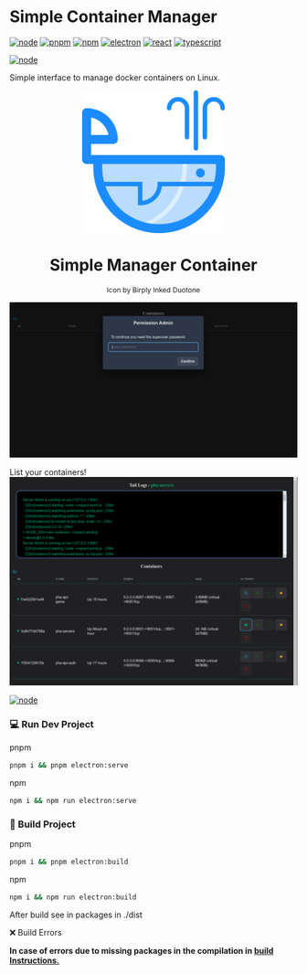 # Simple Container Manager

[![node](https://img.shields.io/badge/Node-18.14.2-7cb602)](https://nodejs.org/en/)
[![pnpm](https://img.shields.io/badge/pnpm-17.19.0-yellow)](https://nodejs.org/en/)
[![npm](https://img.shields.io/badge/npm-9.5.0-red)](https://nodejs.org/en/)
[![electron](https://img.shields.io/badge/Electron-23.1.1-9ae3f1)](https://www.electronjs.org/)
[![react](https://img.shields.io/badge/React-18.2.0-61dafb)](https://en.reactjs.org/)
[![typescript](https://img.shields.io/badge/Typescript-4.9.5-2f74c0)](https://www.typescriptlang.org/)

[![node](https://img.shields.io/badge/DOWNLOADS-List-7cb602)](https://drive.google.com/drive/folders/1Kyzjgx6wogOnR6xn7E6qmuPNJTRFgxay?usp=sharing)


<p>
  Simple interface to manage docker containers on Linux.
</p>
<img 
  style=" 
    display: block;
    margin-left: auto;
    margin-right: auto;
    width:250px
  " 
  src="icon.png"/>

<div style="text-align: center">
  <h1 style="text-align: center">Simple Manager Container</h1>
  <p style="font-size: 12px">
    Icon by Birply Inked Duotone
  </p>
</div>

![Initial Screen](https://github.com/juliolimareis/simple-container-manager/blob/master/public/images/image_1.png?raw=true)

List your containers!
![Containers List](https://github.com/juliolimareis/simple-container-manager/blob/master/public/images/image_2.png?raw=true)

[![node](https://img.shields.io/badge/DOWNLOADs-List-7cb602)](https://drive.google.com/drive/folders/1Kyzjgx6wogOnR6xn7E6qmuPNJTRFgxay?usp=sharing)


### 💻 Run Dev Project
pnpm
``` sh
pnpm i && pnpm electron:serve
```
npm
``` sh
npm i && npm run electron:serve
```

### 🚧 Build Project
pnpm
``` sh
pnpm i && pnpm electron:build
```
npm
``` sh
npm i && npm run electron:build
```
After build see in packages in ./dist

❌ Build Errors

**In case of errors due to missing packages in the compilation in [build Instructions.](https://www.electronjs.org/docs/latest/development/build-instructions-linux)**

